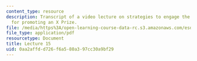 ```yaml
---
content_type: resource
description: Transcript of a video lecture on strategies to engage the media and public
  for promoting an X Prize.
file: /media/https%3A/open-learning-course-data-rc.s3.amazonaws.com/esd-172j-x-prize-workshop-grand-challenges-in-energy-fall-2009/0aa2affdd726f6a580a397cc30a9bf29_hwUTfNdgUaA.pdf
file_type: application/pdf
resourcetype: Document
title: Lecture 15
uid: 0aa2affd-d726-f6a5-80a3-97cc30a9bf29
---
```

